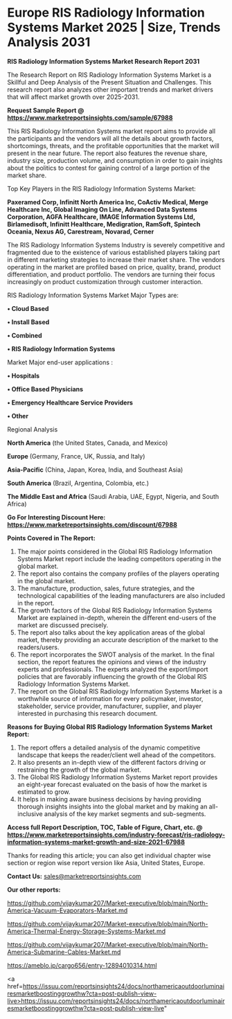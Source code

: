 # Europe RIS Radiology Information Systems Market 2025 | Size, Trends Analysis 2031

<strong>RIS Radiology Information Systems Market Research Report 2031</strong>

The Research Report on RIS Radiology Information Systems Market is a Skillful and Deep Analysis of the Present Situation and Challenges. This research report also analyzes other important trends and market drivers that will affect market growth over 2025-2031.

<strong>Request Sample Report @ <a href=https://www.marketreportsinsights.com/sample/67988>https://www.marketreportsinsights.com/sample/67988</a></strong>

This RIS Radiology Information Systems market report aims to provide all the participants and the vendors will all the details about growth factors, shortcomings, threats, and the profitable opportunities that the market will present in the near future. The report also features the revenue share, industry size, production volume, and consumption in order to gain insights about the politics to contest for gaining control of a large portion of the market share.

Top Key Players in the RIS Radiology Information Systems Market:

<strong>Paxeramed Corp, Infinitt North America Inc, CoActiv Medical, Merge Healthcare Inc, Global Imaging On Line, Advanced Data Systems Corporation, AGFA Healthcare, IMAGE Information Systems Ltd, Birlamedisoft, Infinitt Healthcare, Medigration, RamSoft, Spintech Oceania, Nexus AG, Carestream, Novarad, Cerner</strong>

The RIS Radiology Information Systems Industry is severely competitive and fragmented due to the existence of various established players taking part in different marketing strategies to increase their market share. The vendors operating in the market are profiled based on price, quality, brand, product differentiation, and product portfolio. The vendors are turning their focus increasingly on product customization through customer interaction.

RIS Radiology Information Systems Market Major Types are:

<strong>• Cloud Based

• Install Based

• Combined

• RIS Radiology Information Systems</strong>

Market Major end-user applications :

<strong>• Hospitals

• Office Based Physicians

• Emergency Healthcare Service Providers

• Other</strong>

Regional Analysis

</u><strong><b>North America</b></strong> (the United States, Canada, and Mexico)

<strong><b>Europe </b></strong>(Germany, France, UK, Russia, and Italy)

<strong><b>Asia-Pacific</b></strong> (China, Japan, Korea, India, and Southeast Asia)

<strong><b>South America</b></strong> (Brazil, Argentina, Colombia, etc.)

<strong><b>The Middle East and Africa</b></strong> (Saudi Arabia, UAE, Egypt, Nigeria, and South Africa)

<strong>Go For Interesting Discount Here: <a href=https://www.marketreportsinsights.com/discount/67988>https://www.marketreportsinsights.com/discount/67988</a></strong>

<strong>Points Covered in The Report:</strong>
<ol>
  <li>The major points considered in the Global RIS Radiology Information Systems Market report include the leading competitors operating in the global market.</li>
  <li>The report also contains the company profiles of the players operating in the global market.</li>
  <li>The manufacture, production, sales, future strategies, and the technological capabilities of the leading manufacturers are also included in the report.</li>
  <li>The growth factors of the Global RIS Radiology Information Systems Market are explained in-depth, wherein the different end-users of the market are discussed precisely.</li>
  <li>The report also talks about the key application areas of the global market, thereby providing an accurate description of the market to the readers/users.</li>
  <li>The report incorporates the SWOT analysis of the market. In the final section, the report features the opinions and views of the industry experts and professionals. The experts analyzed the export/import policies that are favorably influencing the growth of the Global RIS Radiology Information Systems Market.</li>
  <li>The report on the Global RIS Radiology Information Systems Market is a worthwhile source of information for every policymaker, investor, stakeholder, service provider, manufacturer, supplier, and player interested in purchasing this research document.</li>
</ol>
<strong>Reasons for Buying Global RIS Radiology Information Systems Market Report:</strong>

<ol>
  <li>The report offers a detailed analysis of the dynamic competitive landscape that keeps the reader/client well ahead of the competitors.</li>
  <li>It also presents an in-depth view of the different factors driving or restraining the growth of the global market.</li>
  <li>The Global RIS Radiology Information Systems Market report provides an eight-year forecast evaluated on the basis of how the market is estimated to grow.</li>
  <li>It helps in making aware business decisions by having providing thorough insights insights into the global market and by making an all-inclusive analysis of the key market segments and sub-segments.</li>
</ol>
<strong>Access full Report Description, TOC, Table of Figure, Chart, etc. @ <a href=https://www.marketreportsinsights.com/industry-forecast/ris-radiology-information-systems-market-growth-and-size-2021-67988>https://www.marketreportsinsights.com/industry-forecast/ris-radiology-information-systems-market-growth-and-size-2021-67988</a></strong>


Thanks for reading this article; you can also get individual chapter wise section or region wise report version like Asia, United States, Europe.

<strong>Contact Us:</strong>
sales@marketreportsinsights.com

<strong>Our other reports:</strong>

<a href=https://github.com/vijaykumar207/Market-executive/blob/main/North-America-Vacuum-Evaporators-Market.md>https://github.com/vijaykumar207/Market-executive/blob/main/North-America-Vacuum-Evaporators-Market.md</a>

<a href=https://github.com/vijaykumar207/Market-executive/blob/main/North-America-Thermal-Energy-Storage-Systems-Market.md>https://github.com/vijaykumar207/Market-executive/blob/main/North-America-Thermal-Energy-Storage-Systems-Market.md</a>

<a href=https://github.com/vijaykumar207/Market-executive/blob/main/North-America-Submarine-Cables-Market.md>https://github.com/vijaykumar207/Market-executive/blob/main/North-America-Submarine-Cables-Market.md</a>

<a href=https://ameblo.jp/cargo656/entry-12894010314.html>https://ameblo.jp/cargo656/entry-12894010314.html</a>

<a href=https://issuu.com/reportsinsights24/docs/northamericaoutdoorluminairesmarketboostinggrowthw?cta=post-publish-view-live>https://issuu.com/reportsinsights24/docs/northamericaoutdoorluminairesmarketboostinggrowthw?cta=post-publish-view-live</a>"
